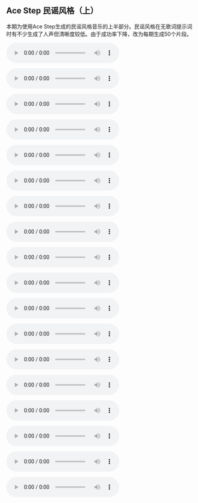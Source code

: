 ## Ace Step 民谣风格（上）

本期为使用Ace Step生成的民谣风格音乐的上半部分。民谣风格在无歌词提示词时有不少生成了人声但清晰度较低。由于成功率下降，改为每期生成50个片段。

<audio src="https://github.com/Willian7004/media-blog/blob/main/files/202505/2025051406/ComfyUI_00004_.mp3?raw=true" controls></audio>

<audio src="https://github.com/Willian7004/media-blog/blob/main/files/202505/2025051406/ComfyUI_00006_.mp3?raw=true" controls></audio>

<audio src="https://github.com/Willian7004/media-blog/blob/main/files/202505/2025051406/ComfyUI_00009_.mp3?raw=true" controls></audio>

<audio src="https://github.com/Willian7004/media-blog/blob/main/files/202505/2025051406/ComfyUI_00010_.mp3?raw=true" controls></audio>

<audio src="https://github.com/Willian7004/media-blog/blob/main/files/202505/2025051406/ComfyUI_00016_.mp3?raw=true" controls></audio>

<audio src="https://github.com/Willian7004/media-blog/blob/main/files/202505/2025051406/ComfyUI_00018_.mp3?raw=true" controls></audio>

<audio src="https://github.com/Willian7004/media-blog/blob/main/files/202505/2025051406/ComfyUI_00021_.mp3?raw=true" controls></audio>

<audio src="https://github.com/Willian7004/media-blog/blob/main/files/202505/2025051406/ComfyUI_00024_.mp3?raw=true" controls></audio>

<audio src="https://github.com/Willian7004/media-blog/blob/main/files/202505/2025051406/ComfyUI_00026_.mp3?raw=true" controls></audio>

<audio src="https://github.com/Willian7004/media-blog/blob/main/files/202505/2025051406/ComfyUI_00029_.mp3?raw=true" controls></audio>

<audio src="https://github.com/Willian7004/media-blog/blob/main/files/202505/2025051406/ComfyUI_00030_.mp3?raw=true" controls></audio>

<audio src="https://github.com/Willian7004/media-blog/blob/main/files/202505/2025051406/ComfyUI_00033_.mp3?raw=true" controls></audio>

<audio src="https://github.com/Willian7004/media-blog/blob/main/files/202505/2025051406/ComfyUI_00037_.mp3?raw=true" controls></audio>

<audio src="https://github.com/Willian7004/media-blog/blob/main/files/202505/2025051406/ComfyUI_00039_.mp3?raw=true" controls></audio>

<audio src="https://github.com/Willian7004/media-blog/blob/main/files/202505/2025051406/ComfyUI_00041_.mp3?raw=true" controls></audio>

<audio src="https://github.com/Willian7004/media-blog/blob/main/files/202505/2025051406/ComfyUI_00043_.mp3?raw=true" controls></audio>

<audio src="https://github.com/Willian7004/media-blog/blob/main/files/202505/2025051406/ComfyUI_00044_.mp3?raw=true" controls></audio>

<audio src="https://github.com/Willian7004/media-blog/blob/main/files/202505/2025051406/ComfyUI_00045_.mp3?raw=true" controls></audio>